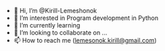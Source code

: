 - 👋 Hi, I’m @Kirill-Lemeshonok
- 👀 I’m interested in  Program development in Python
- 🌱 I’m currently learning 
- 💞️ I’m looking to collaborate on ...
- 📫 How to reach me (lemesonok.kirill@gmail.com)

<!---
Kirill-Lemeshonok/Kirill-Lemeshonok is a ✨ special ✨ repository because its `README.md` (this file) appears on your GitHub profile.
You can click the Preview link to take a look at your changes.
--->
